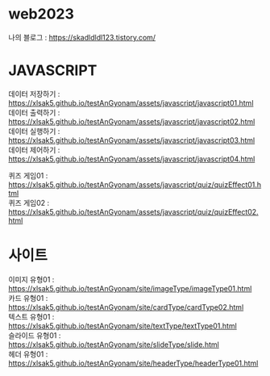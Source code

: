 # web2023
나의 블로그 : https://skadldldl123.tistory.com/

# JAVASCRIPT      
데이터 저장하기 : https://xlsak5.github.io/testAnGyonam/assets/javascript/javascript01.html      
데이터 출력하기 : https://xlsak5.github.io/testAnGyonam/assets/javascript/javascript02.html      
데이터 실행하기 : https://xlsak5.github.io/testAnGyonam/assets/javascript/javascript03.html      
데이터 제어하기 : https://xlsak5.github.io/testAnGyonam/assets/javascript/javascript04.html      

퀴즈 게임01 : https://xlsak5.github.io/testAnGyonam/assets/javascript/quiz/quizEffect01.html      
퀴즈 게임02 : https://xlsak5.github.io/testAnGyonam/assets/javascript/quiz/quizEffect02.html        

# 사이트     
이미지 유형01 : https://xlsak5.github.io/testAnGyonam/site/imageType/imageType01.html        
카드 유형01 : https://xlsak5.github.io/testAnGyonam/site/cardType/cardType02.html         
텍스트 유형01 : https://xlsak5.github.io/testAnGyonam/site/textType/textType01.html          
슬라이드 유형01 : https://xlsak5.github.io/testAnGyonam/site/slideType/slide.html             
헤더 유형01 : https://xlsak5.github.io/testAnGyonam/site/headerType/headerType01.html         

